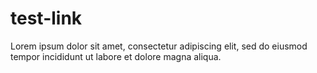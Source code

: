 # test-link

Lorem ipsum dolor sit amet, consectetur adipiscing elit, sed do eiusmod tempor incididunt ut labore et dolore magna aliqua.
